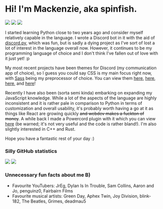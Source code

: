 # Hi! I'm Mackenzie, aka spinfish.

![][views] ![][pronouns] ![][discord]

I started learning Python close to two years ago and consider myself relatively capable in the language. I wrote a Discord bot in it with the aid of [discord.py][dpy], which was fun, but is sadly a dying project as I've sort of lost a lot of interest in the language overall now. However, it continues to be my programming language of choice and I don't think I've fallen out of love with it just yet! :p

My most recent projects have been themes for Discord (my communication app of choice), so I guess you could say CSS is my main focus right now, with [Sass][ily sass] being my preprocessor of choice. You can view them [here][amethyst], [here][kaleidoscope], [here][Midnight Candy], and [here][midnightcord]!

Recently I have also been (sorta semi kinda) embarking on expanding my JavaScript knowledge. While a lot of the aspects of the language are highly inconsistent and it is rather pale in comparison to Python in terms of customization and overall usability, it's probably worth having a go at it as things like React are growing quickly ~~and webdev makes a fuckton of money~~. A while back I made a Powercord plugin with it which you can view [here][yawn] (be warned; it's not very useful and the code is rather bland!). I'm also slightly interested in C++ and Rust.

Hope you have a fantastic rest of your day :)

### Silly GitHub statistics
<img src="https://github-readme-stats.vercel.app/api/top-langs/?username=spinfish&theme=radical&hide_border=true&layout=compact">
<img src="https://github-readme-stats.vercel.app/api?username=spinfish&theme=radical&hide_border=true&show_icons=true">

### Unnecessary fun facts about me B)
- Favourite YouTubers: JrEg, Dylan Is In Trouble, Sam Collins, Aaron and Jo, penguinz0, Fairbairn Films
- Favourite musical artists: Green Day, Aphex Twin, Joy Division, blink-182, The Beatles, Grimes, deadmau5

[views]: https://komarev.com/ghpvc/?username=spinfish&label=profile+views&color=ff1493
[pronouns]: https://img.shields.io/badge/pronouns-he%2Fhim-ff1493
[discord]: https://img.shields.io/badge/discord-mackenzie%230173-ff1493
[amethyst]: https://github.com/spinfish/amethyst "The one I'm most proud of and use on a daily basis"
[kaleidoscope]: https://github.com/spinfish/kaleidoscope "Crazy bright colours, based on a VSCode theme"
[midnight candy]: https://github.com/spinfish/midnight-candy-powercord "Based on the ST3 theme I made of the same name"
[midnightcord]: https://github.com/spinfish/midnightcord "A simple midnight theme"
[ily sass]: https://sass-lang.com "Thank God for you honestly ❤️"
[dpy]: https://github.com/Rapptz/discord.py "RIP discord.py - a wonderful library for Discord bot making"
[yawn]: https://github.com/spinfish/bored-powercord-plugin "I suppose you could say the irony of that is I made it when I was extremely bored"
